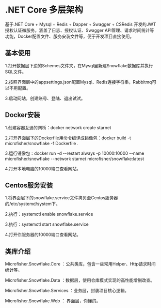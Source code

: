 
# .NET Core 多层架构
基于.NET Core + Mysql + Redis + Dapper + Swagger + CSRedis 开发的JWT授权认证微服务，涵盖了日志、授权认证、Swagger API管理、请求时间统计等功能，Docker配置文件、服务安装文件等，便于开发项目直接使用。

## 基本使用

1.打开数据层下边的Schemes文件夹，在Mysql里新建Snowflake数据库并执行SQL文件。

2.按照界面层中的appsettings.json配置Mysql、Redis连接字符串，Rabbitmq可以不用配置。

3.启动网站，创建账号、登陆、退出试试。

## Docker安装

1.创建容器互通的网桥：docker network create starnet

2.打开界面层下的Dockerfile用命令编译成镜像包：docker build -t microfisher/snowflake -f Dockerfile .

3.运行镜像包：docker run -d --restart always -p 10000:10000 --name microfisher/snowflake --network starnet  microfisher/snowflake:latest

4.打开本地电脑的10000端口查看网站。

## Centos服务安装

1.将界面层下的snowflake.service文件拷贝至Centos服务器的/etc/systemd/system下。

2.执行：systemctl enable snowflake.service

3.执行：systemctl start snowflake.service

4.打开你服务器的10000端口查看网站。

## 类库介绍

Microfisher.Snowflake.Core ：公共类库，包含一些常用Helper、Http请求时间统计等。

Microfisher.Snowflake.Data ：数据层，使用仓库模式实现的高性能增删改查。

Microfisher.Snowflake.Services ：业务层，封装项目核心逻辑。

Microfisher.Snowflake.Web ： 界面层，你懂的。
